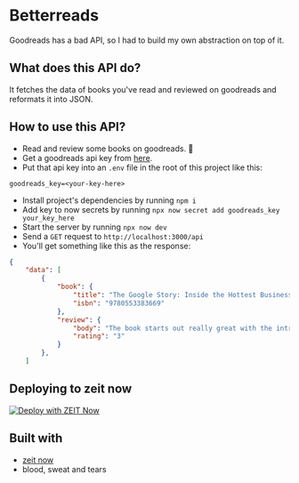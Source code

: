 # Betterreads

Goodreads has a bad API, so I had to build my own abstraction on top of it.

## What does this API do?

It fetches the data of books you've read and reviewed on goodreads and reformats it into JSON.

## How to use this API?

- Read and review some books on goodreads. 🤷
- Get a goodreads api key from [here](https://www.goodreads.com/api/keys).
- Put that api key into an `.env` file in the root of this project like this:

```
goodreads_key=<your-key-here>
```

- Install project's dependencies by running `npm i`
- Add key to now secrets by running `npx now secret add goodreads_key your_key_here`
- Start the server by running `npx now dev`
- Send a `GET` request to `http://localhost:3000/api`
- You'll get something like this as the response:

```json
{
    "data": [
        {
            "book": {
                "title": "The Google Story: Inside the Hottest Business, Media, and Technology Success of Our Time",
                "isbn": "9780553383669"
            },
            "review": {
                "body": "The book starts out really great with the intriguing story of the utter genius that the google founders possessed and the kind of hard work they did through which they turned a wild thought to the money making machine that google today has become.Google’s keen focus for innovation and the brilliant business acumen of the founders fascinated me a lot. The chapter on how google hired a chef via a competition to help make healthy food for google employees was the one that I enjoyed a lot.The middle sections of the book turn a little boring in my opinion. The book’s ending is also abrupt and thus the book does not feel complete. An average read. ",
                "rating": "3"
            }
        },
    ]
```

## Deploying to zeit now

[![Deploy with ZEIT Now](https://zeit.co/button)](https://zeit.co/new/project?template=https://github.com/arpitbatra123/betterreads)

## Built with

- [zeit now](https://zeit.co/)
- blood, sweat and tears
